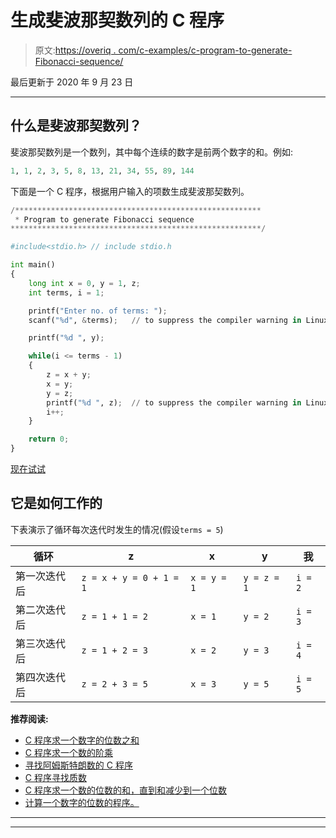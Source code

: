 # 生成斐波那契数列的 C 程序

> 原文:[https://overiq . com/c-examples/c-program-to-generate-Fibonacci-sequence/](https://overiq.com/c-examples/c-program-to-generate-fibonacci-sequence/)

最后更新于 2020 年 9 月 23 日

* * *

## 什么是斐波那契数列？

斐波那契数列是一个数列，其中每个连续的数字是前两个数字的和。例如:

```py
1, 1, 2, 3, 5, 8, 13, 21, 34, 55, 89, 144

```

下面是一个 C 程序，根据用户输入的项数生成斐波那契数列。

```py
/*******************************************************
 * Program to generate Fibonacci sequence
********************************************************/

#include<stdio.h> // include stdio.h

int main()
{
    long int x = 0, y = 1, z;       
    int terms, i = 1;

    printf("Enter no. of terms: ");
    scanf("%d", &terms);   // to suppress the compiler warning in Linux replace %d with %zu

    printf("%d ", y);

    while(i <= terms - 1)
    {
        z = x + y;
        x = y;
        y = z;
        printf("%d ", z);  // to suppress the compiler warning in Linux replace %d with %zu
        i++;
    }

    return 0;
}

```

[现在试试](https://overiq.com/c-online-compiler/pkr/)

## 它是如何工作的

下表演示了循环每次迭代时发生的情况(假设`terms = 5`)

| 循环 | z | x | y | 我 |
| --- | --- | --- | --- | --- |
| 第一次迭代后 | `z = x + y = 0 + 1 = 1` | `x = y = 1` | `y = z = 1` | `i = 2` |
| 第二次迭代后 | `z = 1 + 1 = 2` | `x = 1` | `y = 2` | `i = 3` |
| 第三次迭代后 | `z = 1 + 2 = 3` | `x = 2` | `y = 3` | `i = 4` |
| 第四次迭代后 | `z = 2 + 3 = 5` | `x = 3` | `y = 5` | `i = 5` |

**推荐阅读:**

*   [C 程序求一个数字的位数之和](/c-examples/c-program-to-find-the-sum-of-digits-of-a-number/)
*   [C 程序求一个数的阶乘](/c-examples/c-program-to-find-the-factorial-of-a-number/)
*   [寻找阿姆斯特朗数的 C 程序](/c-examples/c-program-to-find-armstrong-numbers/)
*   [C 程序寻找质数](/c-examples/c-program-to-find-prime-numbers/)
*   [C 程序求一个数的位数的和，直到和减少到一个位数](/c-examples/c-program-to-find-the-sum-of-the-digits-of-a-number-untill-the-sum-is-reduced-to-a-single-digit/)
*   [计算一个数字的位数的程序。](/c-examples/c-program-to-count-number-of-digits-in-a-number/)

* * *

* * *